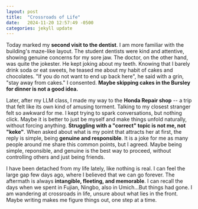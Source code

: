 ```yaml
---
layout: post
title:  "Crossroads of Life"
date:   2024-11-20 12:57:49 -0500
categories: jekyll update
---
```


Today marked my **second visit to the dentist**. I am more familiar with the building's maze-like layout. The student dentists were kind and attentive, showing genuine concerns for my sore jaw. The doctor, on the other hand, was quite the jokester. He kept joking about my teeth. Knowing that I barely drink soda or eat sweets, he teased me about my habit of cakes and chocolates. "If you do not want to end up back here", he said with a grin, "stay away from cakes." I consented. **Maybe skipping cakes in the Bursley for dinner is not a good idea.**

Later, after my LLM class, I made my way to the **Honda Repair shop** -- a trip that felt like its own kind of amusing torment. Talking to my closest stranger felt so awkward for me. I kept trying to spark conversations, but nothing click. Maybe it is better to just be myself and make things unfold naturally, without forcing anything. **Struggling with a "correct" topic is not me, not "keke"**. When asked about what is my point that attracts her at first, the reply is simple, being **genuine and responsible**. It is a joke for me as many people around me share this common points, but I agreed. Maybe being simple, reponsible, and genuine is the best way to proceed, without controlling others and just being friends.

I have been detached from my life lately, like nothing is real. I can feel the large gap few days ago, where I believed that we can go forever. The aftermath is always **intangible, fleeting, and memorable**. I can recall the days when we spent in Fujian, Ningbo, also in Umich...But things had gone. I am wandering at crossroads in life, unsure about what lies in the front. Maybe writing makes me figure things out, one step at a time.

